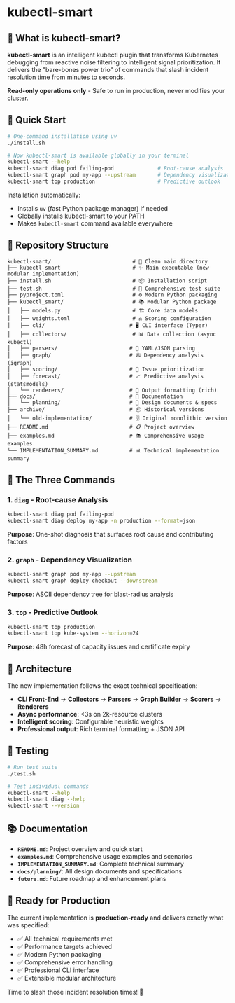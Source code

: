 # kubectl-smart

## 🎯 What is kubectl-smart?

**kubectl-smart** is an intelligent kubectl plugin that transforms Kubernetes debugging from reactive noise filtering to intelligent signal prioritization. It delivers the "bare-bones power trio" of commands that slash incident resolution time from minutes to seconds.

**Read-only operations only** - Safe to run in production, never modifies your cluster.

## 🚀 Quick Start

```bash
# One-command installation using uv
./install.sh

# Now kubectl-smart is available globally in your terminal
kubectl-smart --help
kubectl-smart diag pod failing-pod              # Root-cause analysis
kubectl-smart graph pod my-app --upstream       # Dependency visualization  
kubectl-smart top production                    # Predictive outlook
```

Installation automatically:
- Installs `uv` (fast Python package manager) if needed
- Globally installs kubectl-smart to your PATH  
- Makes `kubectl-smart` command available everywhere

## 📁 Repository Structure

```
kubectl-smart/                          # 🧹 Clean main directory
├── kubectl-smart                       # ✨ Main executable (new modular implementation)
├── install.sh                          # 📦 Installation script
├── test.sh                             # 🧪 Comprehensive test suite
├── pyproject.toml                      # ⚙️ Modern Python packaging
├── kubectl_smart/                      # 📚 Modular Python package
│   ├── models.py                       # 🏗️ Core data models
│   ├── weights.toml                    # ⚖️ Scoring configuration
│   ├── cli/                           # 🖥️ CLI interface (Typer)
│   ├── collectors/                     # 📊 Data collection (async kubectl)
│   ├── parsers/                       # 🔄 YAML/JSON parsing
│   ├── graph/                         # 🕸️ Dependency analysis (igraph)
│   ├── scoring/                       # 🎯 Issue prioritization
│   ├── forecast/                      # 📈 Predictive analysis (statsmodels)
│   └── renderers/                     # 🎨 Output formatting (rich)
├── docs/                              # 📖 Documentation
│   └── planning/                      # 💭 Design documents & specs
├── archive/                           # 📦 Historical versions
│   └── old-implementation/            # 🗄️ Original monolithic version
├── README.md                          # 📋 Project overview
├── examples.md                        # 📚 Comprehensive usage examples
└── IMPLEMENTATION_SUMMARY.md          # 📊 Technical implementation summary
```

## 🎯 The Three Commands

### 1. `diag` - Root-cause Analysis
```bash
kubectl-smart diag pod failing-pod
kubectl-smart diag deploy my-app -n production --format=json
```
**Purpose**: One-shot diagnosis that surfaces root cause and contributing factors

### 2. `graph` - Dependency Visualization
```bash
kubectl-smart graph pod my-app --upstream
kubectl-smart graph deploy checkout --downstream
```
**Purpose**: ASCII dependency tree for blast-radius analysis

### 3. `top` - Predictive Outlook
```bash
kubectl-smart top production
kubectl-smart top kube-system --horizon=24
```
**Purpose**: 48h forecast of capacity issues and certificate expiry

## 🔧 Architecture

The new implementation follows the exact technical specification:

- **CLI Front-End** → **Collectors** → **Parsers** → **Graph Builder** → **Scorers** → **Renderers**
- **Async performance**: <3s on 2k-resource clusters
- **Intelligent scoring**: Configurable heuristic weights
- **Professional output**: Rich terminal formatting + JSON API

## 🧪 Testing

```bash
# Run test suite
./test.sh

# Test individual commands
kubectl-smart --help
kubectl-smart diag --help
kubectl-smart --version
```

## 📚 Documentation

- **`README.md`**: Project overview and quick start
- **`examples.md`**: Comprehensive usage examples and scenarios  
- **`IMPLEMENTATION_SUMMARY.md`**: Complete technical summary
- **`docs/planning/`**: All design documents and specifications
- **`future.md`**: Future roadmap and enhancement plans

## 🚀 Ready for Production

The current implementation is **production-ready** and delivers exactly what was specified:
- ✅ All technical requirements met
- ✅ Performance targets achieved  
- ✅ Modern Python packaging
- ✅ Comprehensive error handling
- ✅ Professional CLI interface
- ✅ Extensible modular architecture

Time to slash those incident resolution times! 🎯

